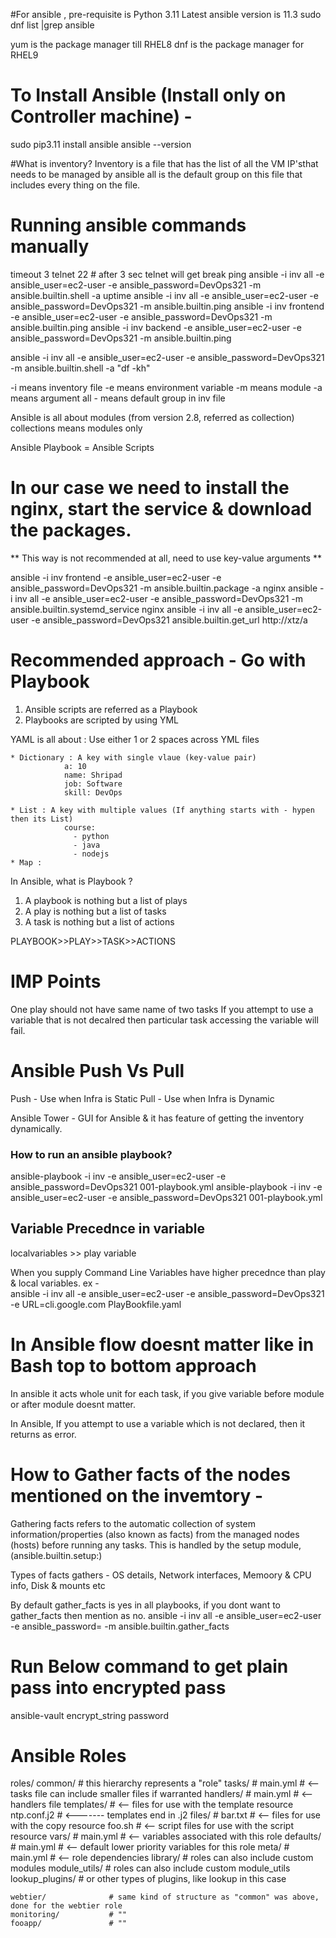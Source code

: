 
#For ansible , pre-requisite is Python 3.11
Latest ansible version is 11.3
sudo dnf list |grep ansible

yum is the package manager till RHEL8
dnf is the package manager for RHEL9

# To Install Ansible (Install only on Controller machine) -
sudo pip3.11 install ansible
ansible --version

#What is inventory?
 Inventory is a file that has the list of all the VM IP'sthat needs to be managed by  ansible
 all is the default group on this file that includes every thing on the file.
 
 # Running ansible commands manually
timeout 3 telnet <Private IP> 22           # after 3 sec telnet will get break
ping <Private IP>
ansible -i inv all -e ansible_user=ec2-user -e ansible_password=DevOps321 -m ansible.builtin.shell -a uptime
ansible -i inv all -e ansible_user=ec2-user -e ansible_password=DevOps321 -m ansible.builtin.ping
ansible -i inv frontend -e ansible_user=ec2-user -e ansible_password=DevOps321 -m ansible.builtin.ping
ansible -i inv backend -e ansible_user=ec2-user -e ansible_password=DevOps321 -m ansible.builtin.ping

ansible -i inv all -e ansible_user=ec2-user -e ansible_password=DevOps321 -m ansible.builtin.shell -a "df -kh"

-i means inventory file
-e means environment variable
-m means module
-a means argument
all - means default group in inv file


 Ansible is all about modules (from version 2.8, referred as collection)
 collections means modules only

Ansible Playbook = Ansible Scripts


# In our case we need to install the nginx, start the service & download the packages.
 ** This way is not recommended at all, need to use key-value arguments **

 ansible -i inv frontend -e ansible_user=ec2-user -e ansible_password=DevOps321 -m ansible.builtin.package -a nginx
 ansible -i inv all -e ansible_user=ec2-user -e ansible_password=DevOps321 -m ansible.builtin.systemd_service nginx
 ansible -i inv all -e ansible_user=ec2-user -e ansible_password=DevOps321 ansible.builtin.get_url http://xtz/a 
 

# Recommended approach - Go with Playbook
1. Ansible scripts are referred as a Playbook
2. Playbooks are scripted by using YML

YAML is all about : Use either 1 or 2 spaces across YML files

    * Dictionary : A key with single vlaue (key-value pair)
                a: 10
                name: Shripad
                job: Software
                skill: DevOps

    * List : A key with multiple values (If anything starts with - hypen then its List)
                course: 
                  - python
                  - java
                  - nodejs
    * Map : 

In Ansible, what is Playbook ?
 1. A playbook is nothing but a list of plays
 2. A play is nothing but a list of tasks
 3. A task is nothing but a list of actions

PLAYBOOK>>PLAY>>TASK>>ACTIONS

# IMP Points
One play should not have same name of two tasks
If you attempt to use a variable that is not decalred then particular task accessing the variable will fail.


# Ansible Push Vs Pull 
Push - Use when Infra is Static
Pull - Use when Infra is Dynamic

Ansible Tower - GUI for Ansible & it has feature of getting the inventory dynamically.


 ### How to run an ansible playbook?
ansible-playbook -i inv -e ansible_user=ec2-user -e ansible_password=DevOps321 001-playbook.yml
ansible-playbook -i inv -e ansible_user=ec2-user -e ansible_password=DevOps321 001-playbook.yml

## Variable Precednce in variable
localvariables >> play variable

When you supply Command Line Variables have higher precednce than play & local variables.
ex -  
ansible -i inv all -e ansible_user=ec2-user -e ansible_password=DevOps321 -e URL=cli.google.com PlayBookfile.yaml


# In Ansible flow doesnt matter like in Bash top to bottom approach 
In ansible it acts whole unit for each task, if you give variable before module or after module doesnt matter.

In Ansible, If you attempt to use a variable which is not declared, then it returns as error.



# How to Gather facts of the nodes mentioned on the invemtory -

Gathering facts refers to the automatic collection of system information/properties (also known as facts) from the managed nodes (hosts) before running any tasks. This is handled by the setup module,(ansible.builtin.setup:)

Types of facts gathers - OS details, Network interfaces, Memoory & CPU info, Disk & mounts etc

By default gather_facts is yes in all playbooks, if you dont want to gather_facts then mention as no.
 ansible -i inv all -e ansible_user=ec2-user -e ansible_password=  -m ansible.builtin.gather_facts





# Run Below command to get plain pass into encrypted pass
ansible-vault encrypt_string password


# Ansible Roles 



roles/
    common/               # this hierarchy represents a "role"
        tasks/            #
            main.yml      #  <-- tasks file can include smaller files if warranted
        handlers/         #
            main.yml      #  <-- handlers file
        templates/        #  <-- files for use with the template resource
            ntp.conf.j2   #  <------- templates end in .j2
        files/            #
            bar.txt       #  <-- files for use with the copy resource
            foo.sh        #  <-- script files for use with the script resource
        vars/             #
            main.yml      #  <-- variables associated with this role
        defaults/         #
            main.yml      #  <-- default lower priority variables for this role
        meta/             #
            main.yml      #  <-- role dependencies
        library/          # roles can also include custom modules
        module_utils/     # roles can also include custom module_utils
        lookup_plugins/   # or other types of plugins, like lookup in this case

    webtier/              # same kind of structure as "common" was above, done for the webtier role
    monitoring/           # ""
    fooapp/               # ""


